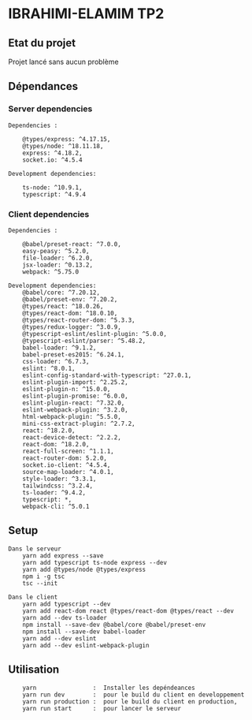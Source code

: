 # IBRAHIMI-ELAMIM TP2

## Etat du projet
Projet lancé sans aucun problème

## Dépendances

### Server dependencies

    Dependencies : 

        @types/express: ^4.17.15,
        @types/node: ^18.11.18,
        express: ^4.18.2,
        socket.io: ^4.5.4

    Development dependencies: 

        ts-node: ^10.9.1,
        typescript: ^4.9.4

### Client dependencies

    Dependencies : 

        @babel/preset-react: ^7.0.0,
        easy-peasy: ^5.2.0,
        file-loader: ^6.2.0,
        jsx-loader: ^0.13.2,
        webpack: ^5.75.0

    Development dependencies: 
        @babel/core: ^7.20.12,
        @babel/preset-env: ^7.20.2,
        @types/react: ^18.0.26,
        @types/react-dom: ^18.0.10,
        @types/react-router-dom: ^5.3.3,
        @types/redux-logger: ^3.0.9,
        @typescript-eslint/eslint-plugin: ^5.0.0,
        @typescript-eslint/parser: ^5.48.2,
        babel-loader: ^9.1.2,
        babel-preset-es2015: ^6.24.1,
        css-loader: ^6.7.3,
        eslint: ^8.0.1,
        eslint-config-standard-with-typescript: ^27.0.1,
        eslint-plugin-import: ^2.25.2,
        eslint-plugin-n: ^15.0.0,
        eslint-plugin-promise: ^6.0.0,
        eslint-plugin-react: ^7.32.0,
        eslint-webpack-plugin: ^3.2.0,
        html-webpack-plugin: ^5.5.0,
        mini-css-extract-plugin: ^2.7.2,
        react: ^18.2.0,
        react-device-detect: ^2.2.2,
        react-dom: ^18.2.0,
        react-full-screen: ^1.1.1,
        react-router-dom: 5.2.0,
        socket.io-client: ^4.5.4,
        source-map-loader: ^4.0.1,
        style-loader: ^3.3.1,
        tailwindcss: ^3.2.4,
        ts-loader: ^9.4.2,
        typescript: *,
        webpack-cli: ^5.0.1

## Setup 

    Dans le serveur 
        yarn add express --save
        yarn add typescript ts-node express --dev
        yarn add @types/node @types/express
        npm i -g tsc
        tsc --init

    Dans le client
        yarn add typescript --dev 
        yarn add react-dom react @types/react-dom @types/react --dev
        yarn add --dev ts-loader
        npm install --save-dev @babel/core @babel/preset-env
        npm install --save-dev babel-loader
        yarn add --dev eslint
        yarn add --dev eslint-webpack-plugin

## Utilisation
        yarn                :  Installer les depéndeances
        yarn run dev        :  pour le build du client en developpement
        yarn run production :  pour le build du client en production,
        yarn run start      :  pour lancer le serveur
